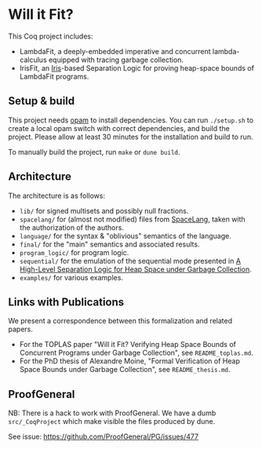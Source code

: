 # Will it Fit?

This Coq project includes:

* LambdaFit, a deeply-embedded imperative and concurrent
  lambda-calculus equipped with tracing garbage collection.
* IrisFit, an [Iris](https://iris-project.org/)-based Separation Logic
  for proving heap-space bounds of LambdaFit programs.

## Setup & build

This project needs [opam](https://opam.ocaml.org/doc/Install.html) to install dependencies.
You can run `./setup.sh` to create a local opam switch with correct
dependencies, and build the project.
Please allow at least 30 minutes for the installation and build to
run.

To manually build the project, run `make` or `dune build`.

## Architecture

The architecture is as follows:

* `lib/` for signed multisets and possibly null fractions.
* `spacelang/` for (almost not modified) files from
  [SpaceLang](https://gitlab.inria.fr/fpottier/diamonds/), taken with
  the authorization of the authors.
* `language/` for the syntax & "oblivious" semantics of the
  language.
* `final/` for the "main" semantics and associated results.
* `program_logic/` for program logic.
* `sequential/` for the emulation of the sequential mode presented
in [A High-Level Separation Logic for Heap Space under Garbage Collection](https://doi.org/10.5281/zenodo.7129302).
* `examples/` for various examples.

## Links with Publications

We present a correspondence between this formalization and related
papers.

* For the TOPLAS paper "Will it Fit? Verifying Heap Space Bounds of
  Concurrent Programs under Garbage Collection",
  see `README_toplas.md`.
* For the PhD thesis of Alexandre Moine, "Formal Verification of Heap
  Space Bounds under Garbage Collection",
  see `README_thesis.md`.

## ProofGeneral

NB: There is a hack to work with ProofGeneral.
We have a dumb `src/_CoqProject` which make visible the files
produced by dune.

See issue: https://github.com/ProofGeneral/PG/issues/477
